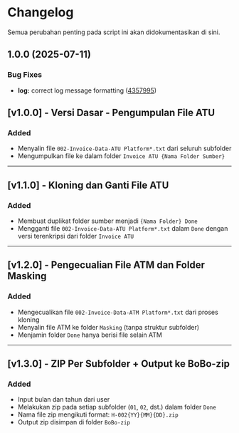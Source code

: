 # Changelog

Semua perubahan penting pada script ini akan didokumentasikan di sini.

## 1.0.0 (2025-07-11)


### Bug Fixes

* **log:** correct log message formatting ([4357995](https://github.com/kevlog/ibzg/commit/43579958526f2d2543a8f4bb6efba60a976fcd9e))

## [v1.0.0] - Versi Dasar - Pengumpulan File ATU
### Added
- Menyalin file `002-Invoice-Data-ATU Platform*.txt` dari seluruh subfolder
- Mengumpulkan file ke dalam folder `Invoice ATU {Nama Folder Sumber}`

---

## [v1.1.0] - Kloning dan Ganti File ATU
### Added
- Membuat duplikat folder sumber menjadi `{Nama Folder} Done`
- Mengganti file `002-Invoice-Data-ATU Platform*.txt` dalam `Done` dengan versi terenkripsi dari folder `Invoice ATU`

---

## [v1.2.0] - Pengecualian File ATM dan Folder Masking
### Added
- Mengecualikan file `002-Invoice-Data-ATM Platform*.txt` dari proses kloning
- Menyalin file ATM ke folder `Masking` (tanpa struktur subfolder)
- Menjamin folder `Done` hanya berisi file selain ATM

---

## [v1.3.0] - ZIP Per Subfolder + Output ke BoBo-zip
### Added
- Input bulan dan tahun dari user
- Melakukan zip pada setiap subfolder (`01`, `02`, dst.) dalam folder `Done`
- Nama file zip mengikuti format: `H-002{YY}{MM}{DD}.zip`
- Output zip disimpan di folder `BoBo-zip`
